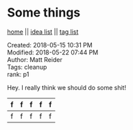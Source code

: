 # Some things

[home](../index.md) || [idea list](../ideas.md) || [tag list](../tags.md)

Created: 2018-05-15 10:31 PM  
Modified: 2018-05-22 07:44 PM  
Author: Matt Reider  
Tags: cleanup  
rank: p1

Hey. I really think we should do some shit!

|f   | f  | f  |  f | f  |
|---|---|---|---|---|
|f   |f   |f   |f   |f   |
